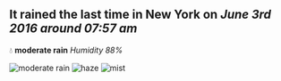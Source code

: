 ## It rained the last time in New York on *June 3rd 2016 around 07:57 am*
💧  **moderate rain** *Humidity 88%*

![moderate rain](http://openweathermap.org/img/w/10d.png) ![haze](http://openweathermap.org/img/w/50d.png) ![mist](http://openweathermap.org/img/w/50d.png)
